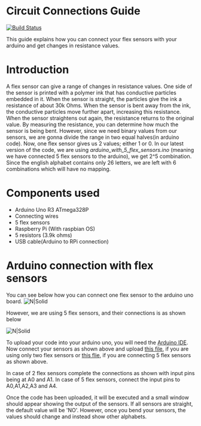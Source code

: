 # Circuit Connections Guide

[![Build Status](https://travis-ci.org/joemccann/dillinger.svg?branch=master)](https://travis-ci.org/joemccann/dillinger)

This guide explains how you can connect your flex sensors with your arduino and get changes in resistance values.

# Introduction
A flex sensor can give a range of changes in resistance values. One side of the sensor is printed with a polymer ink that has conductive particles embedded in it. When the sensor is straight, the particles give the ink a resistance of about 30k Ohms. When the sensor is bent away from the ink, the conductive particles move further apart, increasing this resistance.
When the sensor straightens out again, the resistance returns to the original value. By measuring the resistance, you can determine how much the sensor is being bent.
 However, since we need binary values from our sensors, we are gonna divide the range in two equal halves(in arduino code).
Now, one flex sensor gives us 2 values; either 1 or 0. In our latest version of the code, we are using *arduino_with_5_flex_sensors.ino* (meaning we have connected 5 flex sensors to the arduino), we get 2^5 combination. Since the english alphabet contains only 26 letters, we are left with 6 combinations which will have no mapping.

# Components used
- Arduino Uno R3 ATmega328P
- Connecting wires
- 5 flex sensors
- Raspberry Pi (With raspbian OS)
- 5 resistors (3.9k ohms)
- USB cable(Arduino to RPi connection)
# Arduino connection with flex sensors
You can see below how you can connect one flex sensor to the arduino uno board.
![N|Solid](https://cdn.sparkfun.com/assets/learn_tutorials/5/1/1/example_circuit_bb.png)

However, we are using 5 flex sensors, and their connections is as shown below

![N|Solid](https://i0.wp.com/www.marcopucci.it/wp-content/uploads/2014/06/flex_sensor_5_dita_bb.jpg)

To upload your code into your arduino uno, you will need the [Arduino IDE](https://www.arduino.cc/en/main/software).
Now connect your sensors as shown above and upload [this file](https://github.com/Naman1997/VAAK-firebase-arduino-python_serial_comunication-/blob/master/Arduino%20code%20for%20transfering%20data%20to%20RPi/arduino_with_2_flex_sensors.ino), if you are using only two flex sensors or [this flie](https://github.com/Naman1997/VAAK-firebase-arduino-python_serial_comunication-/blob/master/Arduino%20code%20for%20transfering%20data%20to%20RPi/arduino_with_5_flex_sensors.ino), if you are connecting 5 flex sensors as shown above.

In case of 2 flex sensors complete the connections as shown with input pins being at A0 and A1. In case of 5 flex sensors, connect the input pins to A0,A1,A2,A3 and A4.

Once the code has been uploaded, it will be executed and a small window should appear showing the output of the sensors.
If all sensors are straight, the default value will be 'NO'. However, once you bend your sensors, the values should change and instead show other alphabets.
